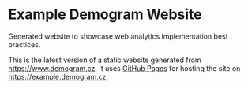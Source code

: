 # Example Demogram Website

Generated website to showcase web analytics implementation best practices.

This is the latest version of a static website generated from https://www.demogram.cz. It uses [GitHub Pages](https://pages.github.com/) for hosting the site on https://example.demogram.cz.
